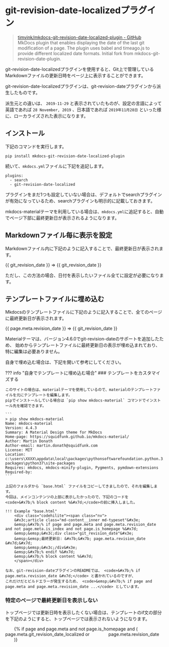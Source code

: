 # git-revision-date-localizedプラグイン
> [timvink/mkdocs-git-revision-date-localized-plugin - GitHub](https://github.com/timvink/mkdocs-git-revision-date-localized-plugin)  
> MkDocs plugin that enables displaying the date of the last git modification of a page. The plugin uses babel and timeago.js to provide different localized date formats. Initial fork from mkdocs-git-revision-date-plugin.  

git-revision-date-localizedプラグインを使用すると、Git上で管理しているMarkdownファイルの更新日時をページ上に表示することができます。

git-revision-date-localizedプラグインは、git-revision-dateプラグインから派生したものです。


派生元との違いは、 `2019-11-29` と表示されていたものが、設定の言語によって
英語であれば `28 November, 2019` 、日本語であれば `2019年11月28日` といった様に、ローカライズされた表示になります。  

## インストール
下記のコマンドを実行します。  
```
pip install mkdocs-git-revision-date-localized-plugin
```

続いて、`mkdocs.yml`ファイルに下記を追記します。  
```
plugins:
  - search
  - git-revision-date-localized
```

プラグインをまだ1つも設定していない場合は、デフォルトでsearchプラグインが有効になっているため、searchプラグインも明示的に記載しておきます。

mkdocs-materialテーマを利用している場合は、`mkdocs.yml`に追記すると、自動でページ下部に最終更新日が表示されるようになります。  

## Markdownファイル毎に表示を設定
Markdownファイル内に下記のように記入することで、最終更新日が表示されます。

&#x7b;&#x7b; git_revision_date &#x7d;&#x7d; => {{ git_revision_date }}

ただし、この方法の場合、日付を表示したいファイル全てに設定が必要になります。

## テンプレートファイルに埋め込む
Mkdocsのテンプレートファイルに下記のように記入することで、全てのページに最終更新日が表示されます。  

&#x7b;&#x7b; page.meta.revision_date &#x7d;&#x7d; => {{ git_revision_date }}

Materialテーマは、バージョン4.6.0でgit-revision-dateのサポートを追加したため、
始めからテンプレートファイルに最終更新日の表示が埋め込まれており、特に編集は必要ありません。

自身で埋め込む場合は、下記を開いて参考にしてください。  

??? info "自身でテンプレートに埋め込む場合"
	### テンプレートをカスタマイズする

	このサイトの場合は、materialテーマを使用しているので、materialのテンプレートファイルを元にテンプレートを編集します。
	pipでインストールしている場合は `pip show mkdocs-material` コマンドでインストール先を確認できます。

	```
	> pip show mkdocs-material
	Name: mkdocs-material
	Version: 4.4.3
	Summary: A Material Design theme for MkDocs
	Home-page: https://squidfunk.github.io/mkdocs-material/
	Author: Martin Donath
	Author-email: martin.donath@squidfunk.com
	License: MIT
	Location: c:\users\XXXX\appdata\local\packages\pythonsoftwarefoundation.python.3.7_qbz5n2kfra8p0\localcache\local-packages\python37\site-packages
	Requires: mkdocs, mkdocs-minify-plugin, Pygments, pymdown-extensions
	Required-by:
	```

	上記のフォルダから `base.html` ファイルをコピーしてきましたので、それを編集します。  
	今回は、メインコンテンツの上部に表示したかったので、下記のコードを 	<code>&#x7b;% block content %&#x7d;</code>の前に挿入しました。  

	!!! Example "base.html"
		<div class="codehilite"><span class="nv">
		&#x3c;article class="md-content__inner md-typeset"&#x3e;  
		&emsp;&#x7b;% if page and page.meta and page.meta.revision_date and not page.meta.is_index and not page.is_homepage %&#x7d;  
		&emsp;&emsp;&#x3c;div class="git_revision_date"&#x3e;  
		&emsp;&emsp;最終更新日: &#x7b;&#x7b; page.meta.revision_date &#x7d;&#x7d;  
		&emsp;&emsp;&#x3c;/div&#x3e;  
		&emsp;&#x7b;% endif %&#x7d;  
		&emsp;&#x7b;% block content %&#x7d;  
		</span></div>

	なお、git-revision-dateプラグインのREADMEでは、 <code>&#x7b;% if page.meta.revision_date &#x7d;</code> と書かれているのですが、
	これだけだとビルドエラーが発生するため、 <code>&emsp;&#x7b;% if page and page.meta and page.meta.revision_date ...</code> としています。  


### 特定のページで最終更新日を表示しない
トップページでは更新日時を表示したくない場合は、テンプレートのif文の部分を下記のようにすると、トップページでは表示されないようになります。  
<div class="codehilite"><span class="nv">
&emsp;&emsp;{% if page and page.meta <span class="mi">and not page.is_homepage</span> and (  
&emsp;&emsp;&emsp;&emsp;page.meta.git_revision_date_localized or  
&emsp;&emsp;&emsp;&emsp;page.meta.revision_date  
&emsp;&emsp;)}
</span></div>
